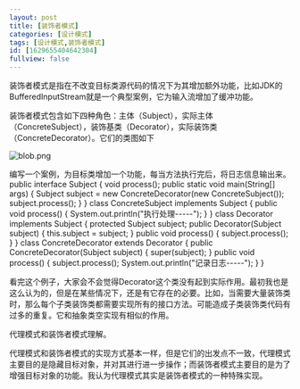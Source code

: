 ```yaml
---
layout: post
title: [装饰者模式]
categories: [设计模式]
tags: [设计模式,装饰者模式]
id: [1629655404642304]
fullview: false
---
```

装饰者模式是指在不改变目标类源代码的情况下为其增加额外功能，比如JDK的BufferedInputStream就是一个典型案例，它为输入流增加了缓冲功能。

装饰者模式包含如下四种角色：主体（Subject），实际主体（ConcreteSubject），装饰基类（Decorator），实际装饰类（ConcreteDecorator）。它们的类图如下

![blob.png](http://file.ctosb.com/upload/image/20170709/1499584620894064749.png "1499584620894064749.png")

编写一个案例，为目标类增加一个功能，每当方法执行完后，将日志信息输出来。
public interface Subject { void process(); public static void main(String[] args) { Subject subject = new ConcreteDecorator(new ConcreteSubject()); subject.process(); } } class ConcreteSubject implements Subject { public void process() { System.out.println("执行处理-----"); } } class Decorator implements Subject { protected Subject subject; public Decorator(Subject subject) { this.subject = subject; } public void process() { subject.process(); } } class ConcreteDecorator extends Decorator { public ConcreteDecorator(Subject subject) { super(subject); } public void process() { subject.process(); System.out.println("记录日志-----"); } }

看完这个例子，大家会不会觉得Decorator这个类没有起到实际作用。最初我也是这么认为的，但是在某些情况下，还是有它存在的必要。比如，当需要大量装饰类时，那么每个子类装饰类都需要实现所有的接口方法。可能造成子类装饰类代码有过多的重复。它和抽象类空实现有相似的作用。

代理模式和装饰者模式理解。

代理模式和装饰者模式的实现方式基本一样，但是它们的出发点不一致，代理模式主要目的是隐藏目标对象，并对其进行进一步操作；而装饰者模式主要目的是为了增强目标对象的功能。我认为代理模式其实是装饰者模式的一种特殊实现。
